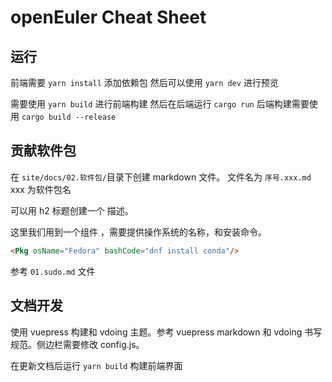 # openEuler Cheat Sheet

## 运行

前端需要 `yarn install` 添加依赖包
然后可以使用 `yarn dev` 进行预览

需要使用 `yarn build` 进行前端构建
然后在后端运行 `cargo run`
后端构建需要使用 `cargo build --release`

## 贡献软件包

在 `site/docs/02.软件包/`目录下创建 markdown 文件。
文件名为 `序号.xxx.md` xxx 为软件包名

可以用 h2 标题创建一个 描述。

这里我们用到一个组件 ，需要提供操作系统的名称，和安装命令。

```md
<Pkg osName="Fedora" bashCode="dnf install conda"/>
```

参考 `01.sudo.md` 文件

## 文档开发

使用 vuepress 构建和 vdoing 主题。参考 vuepress markdown 和 vdoing 书写规范。侧边栏需要修改 config.js。

在更新文档后运行 `yarn build` 构建前端界面
